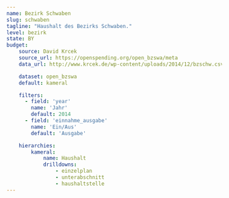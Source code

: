```yaml
---
name: Bezirk Schwaben
slug: schwaben
tagline: "Haushalt des Bezirks Schwaben."
level: bezirk
state: BY
budget:
    source: David Krcek
    source_url: https://openspending.org/open_bzswa/meta
    data_url: http://www.krcek.de/wp-content/uploads/2014/12/bzschw.csv

    dataset: open_bzswa
    default: kameral

    filters:
      - field: 'year'
        name: 'Jahr'
        default: 2014
      - field: 'einnahme_ausgabe'
        name: 'Ein/Aus'
        default: 'Ausgabe'

    hierarchies:
        kameral:
            name: Haushalt
            drilldowns:
                - einzelplan
                - unterabschnitt
                - haushaltstelle
---
```


